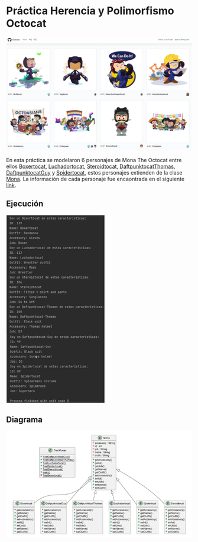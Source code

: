 # Práctica Herencia y Polimorfismo Octocat
![mona-wall](/2-Mona/Diagrama/wall-mona.png)

En esta práctica se modelaron 6 personajes de Mona The Octocat entre ellos [Boxertocat](/2-Mona/src/Boxertocat.java), [Luchadortocat](/2-Mona/src/Luchadortocat.java), 
[Steroidtocat](/2-Mona/src/Steroidtocat.java), [DaftpunktocatThomas](/2-Mona/src/DaftpunktocatThomas.java), [DaftpunktocatGuy](/2-Mona/src/DaftpunktocatGuy.java) y
[Spidertocat](/2-Mona/src/Spidertocat.java), estos personajes extienden de la clase [Mona](/2-Mona/src/Mona.java).
La información de cada personaje fue encaontrada en el siguiente [link](https://octodex.github.com/).


## Ejecución
![Mona-ejecucion](/2-Mona/Diagrama/mona-ejecucion.png)

## Diagrama
![Mona-diagrama](/2-Mona/Diagrama/Diagrama.png)
